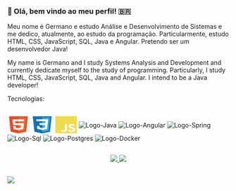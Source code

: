 ### 👋 Olá, bem vindo ao meu perfil! 🇧🇷

Meu nome é Germano e estudo Análise e Desenvolvimento de Sistemas e me dedico, atualmente, ao estudo da programação. Particularmente, estudo HTML, CSS, JavaScript, SQL, Java e Angular. Pretendo ser um desenvolvedor Java!

My name is Germano and I study Systems Analysis and Development and currently dedicate myself to the study of programming. Particularly, I study HTML, CSS, JavaScript, SQL, Java and Angular. I intend to be a Java developer!

Tecnologias:
<div style="display: inline_block"><br>
  <img align="center" alt="Logo-HTML" height="40" width="50" src="https://raw.githubusercontent.com/devicons/devicon/master/icons/html5/html5-original.svg">
  <img align="center" alt="Logo-CSS" height="40" width="50" src="https://raw.githubusercontent.com/devicons/devicon/master/icons/css3/css3-original.svg">
  <img align="center" alt="Logo-Js" height="40" width="50" src="https://raw.githubusercontent.com/devicons/devicon/master/icons/javascript/javascript-plain.svg">
  <img align="center" alt="Logo-Java" height="50" width="60" src="https://cdn.jsdelivr.net/gh/devicons/devicon/icons/java/java-original-wordmark.svg">
  <img align="center" alt="Logo-Angular" height="40" width="50" src="https://cdn.jsdelivr.net/gh/devicons/devicon/icons/angularjs/angularjs-original.svg">
  <img align="center" alt="Logo-Spring" height="40" width="50" src="https://cdn.jsdelivr.net/gh/devicons/devicon/icons/spring/spring-original-wordmark.svg">
  <img align="center" alt="Logo-Sql" height="40" width="50" src="https://cdn.jsdelivr.net/gh/devicons/devicon/icons/mysql/mysql-original-wordmark.svg">
  <img align="center" alt="Logo-Postgres" height="40" width="50" src="https://cdn.jsdelivr.net/gh/devicons/devicon/icons/postgresql/postgresql-original-wordmark.svg">
  <img align="center" alt="Logo-Docker" height="40" width="50" src="https://cdn.jsdelivr.net/gh/devicons/devicon/icons/docker/docker-original-wordmark.svg">
</div>

##

<div align="center">
  <a href="https://github.com/GermanoMacieira">
  <img height="160em" src="https://github-readme-stats.vercel.app/api?username=GermanoMacieira&show_icons=true&theme=dracula&include_all_commits=true&count_private=true"/>
  <img height="160em" src="https://github-readme-stats.vercel.app/api/top-langs/?username=GermanoMacieira&layout=compact&langs_count=7&theme=dracula"/>
</div>

##
  
<div>
  <a href="https://www.linkedin.com/in/germano-macieira" target="_blank"><img src="https://img.shields.io/badge/-LinkedIn-%230077B5?style=for-the-badge&logo=linkedin&logoColor=white" target="_blank"></a>
</div>
